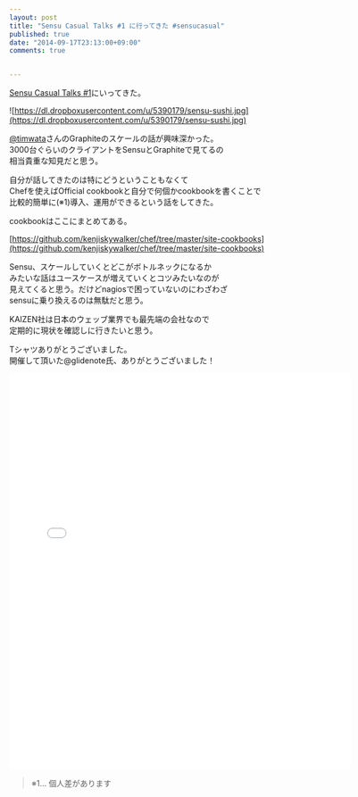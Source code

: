 ```yaml
---
layout: post
title: "Sensu Casual Talks #1 に行ってきた #sensucasual"
published: true
date: "2014-09-17T23:13:00+09:00"
comments: true


---
```


[Sensu Casual Talks #1](http://www.zusaar.com/event/7607003)にいってきた。  
  
![https://dl.dropboxusercontent.com/u/5390179/sensu-sushi.jpg](https://dl.dropboxusercontent.com/u/5390179/sensu-sushi.jpg)
  
[@timwata](https://twitter.com/timwata)さんのGraphiteのスケールの話が興味深かった。  
3000台ぐらいのクライアントをSensuとGraphiteで見てるの  
相当貴重な知見だと思う。  
  
自分が話してきたのは特にどうということもなくて  
Chefを使えばOfficial cookbookと自分で何個かcookbookを書くことで  
比較的簡単に(※1)導入、運用ができるという話をしてきた。  
  
<script async class="speakerdeck-embed" data-id="a9228a4020a1013253af5234a31dec8b" data-ratio="1.33333333333333" src="//speakerdeck.com/assets/embed.js"></script>  
  
cookbookはここにまとめてある。  
  
[https://github.com/kenjiskywalker/chef/tree/master/site-cookbooks](https://github.com/kenjiskywalker/chef/tree/master/site-cookbooks)  
  
Sensu、スケールしていくとどこがボトルネックになるか  
みたいな話はユースケースが増えていくとコツみたいなのが  
見えてくると思う。だけどnagiosで困っていないのにわざわざ  
sensuに乗り換えるのは無駄だと思う。  
  
KAIZEN社は日本のウェッブ業界でも最先端の会社なので  
定期的に現状を確認しに行きたいと思う。  
  
Tシャツありがとうございました。  
開催して頂いた@glidenote氏、ありがとうございました！  
  
<iframe src="//instagram.com/p/tDBpKKJqkv/embed/" width="612" height="710" frameborder="0" scrolling="no" allowtransparency="true"></iframe>

> ※1… 個人差があります
